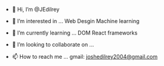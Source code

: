 - 👋 Hi, I’m @JEdilrey


- 👀 I’m interested in ...
Web Desgin 
Machine learning 


- 🌱 I’m currently learning ...
DOM 
React frameworks 


- 💞️ I’m looking to collaborate on ...


- 📫 How to reach me ...
gmail: joshedilrey2004@gmail.com




<!---
JEdilrey/JEdilrey is a ✨ special ✨ repository because its `README.md` (this file) appears on your GitHub profile.
You can click the Preview link to take a look at your changes.
--->
